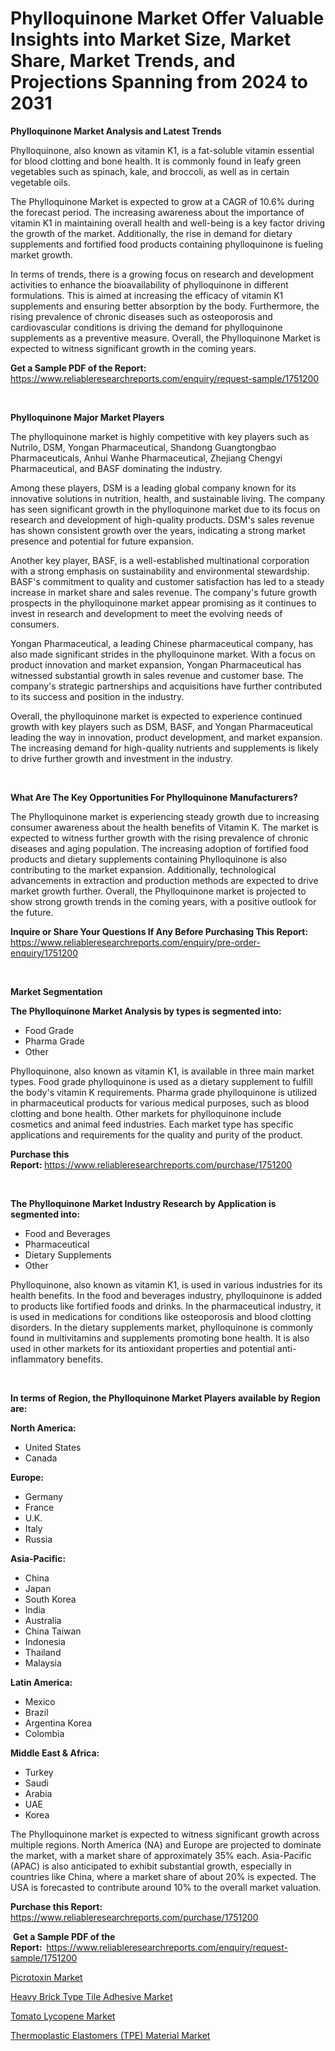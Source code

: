 <p><h1>Phylloquinone Market Offer Valuable Insights into Market Size, Market Share, Market Trends, and Projections Spanning from 2024 to 2031</h1></p><p><strong>Phylloquinone Market Analysis and Latest Trends</strong></p>
<p><p>Phylloquinone, also known as vitamin K1, is a fat-soluble vitamin essential for blood clotting and bone health. It is commonly found in leafy green vegetables such as spinach, kale, and broccoli, as well as in certain vegetable oils.</p><p>The Phylloquinone Market is expected to grow at a CAGR of 10.6% during the forecast period. The increasing awareness about the importance of vitamin K1 in maintaining overall health and well-being is a key factor driving the growth of the market. Additionally, the rise in demand for dietary supplements and fortified food products containing phylloquinone is fueling market growth.</p><p>In terms of trends, there is a growing focus on research and development activities to enhance the bioavailability of phylloquinone in different formulations. This is aimed at increasing the efficacy of vitamin K1 supplements and ensuring better absorption by the body. Furthermore, the rising prevalence of chronic diseases such as osteoporosis and cardiovascular conditions is driving the demand for phylloquinone supplements as a preventive measure. Overall, the Phylloquinone Market is expected to witness significant growth in the coming years.</p></p>
<p><strong>Get a Sample PDF of the Report:&nbsp;</strong> <a href="https://www.reliableresearchreports.com/enquiry/request-sample/1751200">https://www.reliableresearchreports.com/enquiry/request-sample/1751200</a></p>
<p>&nbsp;</p>
<p><strong>Phylloquinone Major Market Players</strong></p>
<p><p>The phylloquinone market is highly competitive with key players such as Nutrilo, DSM, Yongan Pharmaceutical, Shandong Guangtongbao Pharmaceuticals, Anhui Wanhe Pharmaceutical, Zhejiang Chengyi Pharmaceutical, and BASF dominating the industry. </p><p>Among these players, DSM is a leading global company known for its innovative solutions in nutrition, health, and sustainable living. The company has seen significant growth in the phylloquinone market due to its focus on research and development of high-quality products. DSM's sales revenue has shown consistent growth over the years, indicating a strong market presence and potential for future expansion.</p><p>Another key player, BASF, is a well-established multinational corporation with a strong emphasis on sustainability and environmental stewardship. BASF's commitment to quality and customer satisfaction has led to a steady increase in market share and sales revenue. The company's future growth prospects in the phylloquinone market appear promising as it continues to invest in research and development to meet the evolving needs of consumers.</p><p>Yongan Pharmaceutical, a leading Chinese pharmaceutical company, has also made significant strides in the phylloquinone market. With a focus on product innovation and market expansion, Yongan Pharmaceutical has witnessed substantial growth in sales revenue and customer base. The company's strategic partnerships and acquisitions have further contributed to its success and position in the industry.</p><p>Overall, the phylloquinone market is expected to experience continued growth with key players such as DSM, BASF, and Yongan Pharmaceutical leading the way in innovation, product development, and market expansion. The increasing demand for high-quality nutrients and supplements is likely to drive further growth and investment in the industry.</p></p>
<p>&nbsp;</p>
<p><strong>What Are The Key Opportunities For Phylloquinone Manufacturers?</strong></p>
<p><p>The Phylloquinone market is experiencing steady growth due to increasing consumer awareness about the health benefits of Vitamin K. The market is expected to witness further growth with the rising prevalence of chronic diseases and aging population. The increasing adoption of fortified food products and dietary supplements containing Phylloquinone is also contributing to the market expansion. Additionally, technological advancements in extraction and production methods are expected to drive market growth further. Overall, the Phylloquinone market is projected to show strong growth trends in the coming years, with a positive outlook for the future.</p></p>
<p><strong>Inquire or Share Your Questions If Any Before Purchasing This Report:</strong> <a href="https://www.reliableresearchreports.com/enquiry/pre-order-enquiry/1751200">https://www.reliableresearchreports.com/enquiry/pre-order-enquiry/1751200</a></p>
<p>&nbsp;</p>
<p><strong>Market Segmentation</strong></p>
<p><strong>The Phylloquinone Market Analysis by types is segmented into:</strong></p>
<p><ul><li>Food Grade</li><li>Pharma Grade</li><li>Other</li></ul></p>
<p><p>Phylloquinone, also known as vitamin K1, is available in three main market types. Food grade phylloquinone is used as a dietary supplement to fulfill the body's vitamin K requirements. Pharma grade phylloquinone is utilized in pharmaceutical products for various medical purposes, such as blood clotting and bone health. Other markets for phylloquinone include cosmetics and animal feed industries. Each market type has specific applications and requirements for the quality and purity of the product.</p></p>
<p><strong>Purchase this Report:&nbsp;</strong><a href="https://www.reliableresearchreports.com/purchase/1751200">https://www.reliableresearchreports.com/purchase/1751200</a></p>
<p>&nbsp;</p>
<p><strong>The Phylloquinone Market Industry Research by Application is segmented into:</strong></p>
<p><ul><li>Food and Beverages</li><li>Pharmaceutical</li><li>Dietary Supplements</li><li>Other</li></ul></p>
<p><p>Phylloquinone, also known as vitamin K1, is used in various industries for its health benefits. In the food and beverages industry, phylloquinone is added to products like fortified foods and drinks. In the pharmaceutical industry, it is used in medications for conditions like osteoporosis and blood clotting disorders. In the dietary supplements market, phylloquinone is commonly found in multivitamins and supplements promoting bone health. It is also used in other markets for its antioxidant properties and potential anti-inflammatory benefits.</p></p>
<p>&nbsp;</p>
<p><strong>In terms of Region, the Phylloquinone Market Players available by Region are:</strong></p>
<p>
    <p> <strong> North America: </strong>
        <ul>
            <li>United States</li>
            <li>Canada</li>
        </ul>
        </p> 
    <p> <strong> Europe: </strong>
        <ul>
            <li>Germany</li>
            <li>France</li>
            <li>U.K.</li>
            <li>Italy</li>
            <li>Russia</li>
        </ul>
        </p> 
    <p> <strong> Asia-Pacific: </strong>
        <ul>
            <li>China</li>
            <li>Japan</li>
            <li>South Korea</li>
            <li>India</li>
            <li>Australia</li>
            <li>China Taiwan</li>
            <li>Indonesia</li>
            <li>Thailand</li>
            <li>Malaysia</li>
        </ul>
        </p> 
    <p> <strong> Latin America: </strong>
        <ul>
            <li>Mexico</li>
            <li>Brazil</li>
            <li>Argentina Korea</li>
            <li>Colombia</li>
        </ul>
        </p> 
    <p> <strong> Middle East & Africa: </strong>
        <ul>
            <li>Turkey</li>
            <li>Saudi</li>
            <li>Arabia</li>
            <li>UAE</li>
            <li>Korea</li>
        </ul>
    </p>
    </p>
<p><p>The Phylloquinone market is expected to witness significant growth across multiple regions. North America (NA) and Europe are projected to dominate the market, with a market share of approximately 35% each. Asia-Pacific (APAC) is also anticipated to exhibit substantial growth, especially in countries like China, where a market share of about 20% is expected. The USA is forecasted to contribute around 10% to the overall market valuation.</p></p>
<p><strong>Purchase this Report: </strong><a href="https://www.reliableresearchreports.com/purchase/1751200">https://www.reliableresearchreports.com/purchase/1751200</a></p>
<p>&nbsp;<strong>Get a Sample PDF of the Report:&nbsp;&nbsp;</strong><a href="https://www.reliableresearchreports.com/enquiry/request-sample/1751200">https://www.reliableresearchreports.com/enquiry/request-sample/1751200</a></p>
<p><strong></strong></p>
<p><p><a href="https://github.com/juancolorado15/Market-Research-Report-List-1/blob/main/picrotoxin-market.md">Picrotoxin Market</a></p><p><a href="https://view.publitas.com/reportprime-1/heavy-brick-type-tile-adhesive-market-provides-a-comprehensive-analysis-including-a-macro-overview-of-the-market-as-well-as-micro-details-such-as-market-size-and-competitive-landscape/">Heavy Brick Type Tile Adhesive Market</a></p><p><a href="https://github.com/dx0328/Market-Research-Report-List-1/blob/main/tomato-lycopene-market.md">Tomato Lycopene Market</a></p><p><a href="https://mire-aunt-385.notion.site/Thermoplastic-Elastomers-TPE-Material-Market-Size-Furnishes-Valuable-Information-Encompassing-Mark-f5783c4ccb5a4e21b5a8b2f5171ae746">Thermoplastic Elastomers (TPE) Material Market</a></p></p>